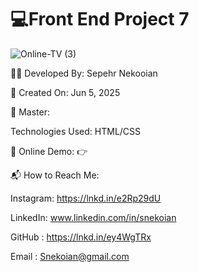 # 💻Front End Project 7 

![Online-TV (3)](https://github.com/user-attachments/assets/bab8b4d3-e207-4e3b-ad31-18baeb586b7d)


👨‍💻 Developed By: Sepehr Nekooian

📅 Created On: Jun 5, 2025

🔧 Master: 

   Technologies Used: HTML/CSS
   
🔗 Online Demo:
👉 

📬 How to Reach Me:

Instagram: https://lnkd.in/e2Rp29dU 

LinkedIn: www.linkedin.com/in/snekoian

GitHub : https://lnkd.in/ey4WgTRx

Email : Snekoian@gmail.com
